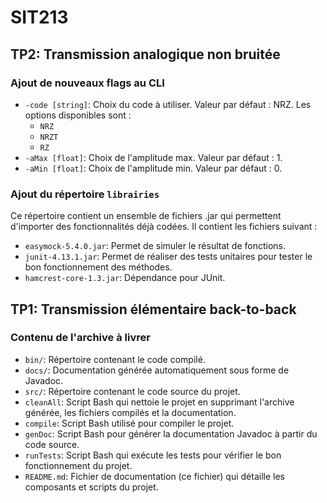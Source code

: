 # SIT213

## TP2: Transmission analogique non bruitée

### Ajout de nouveaux flags au CLI

- `-code [string]`: Choix du code à utiliser. Valeur par défaut : NRZ. Les options disponibles sont :
  - `NRZ`
  - `NRZT`
  - `RZ`
- `-aMax [float]`: Choix de l'amplitude max. Valeur par défaut : 1.
- `-aMin [float]`: Choix de l'amplitude min. Valeur par défaut : 0.

### Ajout du répertoire `librairies`

Ce répertoire contient un ensemble de fichiers .jar qui permettent d'importer des fonctionnalités déjà codées.
Il contient les fichiers suivant :
- `easymock-5.4.0.jar`: Permet de simuler le résultat de fonctions.
- `junit-4.13.1.jar`: Permet de réaliser des tests unitaires pour tester le bon fonctionnement des méthodes.
- `hamcrest-core-1.3.jar`: Dépendance pour JUnit.

## TP1: Transmission élémentaire back-to-back

### Contenu de l'archive à livrer

- `bin/`: Répertoire contenant le code compilé.
- `docs/`: Documentation générée automatiquement sous forme de Javadoc.
- `src/`: Répertoire contenant le code source du projet.
- `cleanAll`: Script Bash qui nettoie le projet en supprimant l'archive générée, les fichiers compilés et la documentation.
- `compile`: Script Bash utilisé pour compiler le projet.
- `genDoc`: Script Bash pour générer la documentation Javadoc à partir du code source.
- `runTests`: Script Bash qui exécute les tests pour vérifier le bon fonctionnement du projet.
- `README.md`: Fichier de documentation (ce fichier) qui détaille les composants et scripts du projet.